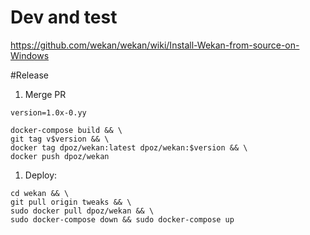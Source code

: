 # Dev and test
https://github.com/wekan/wekan/wiki/Install-Wekan-from-source-on-Windows

#Release

1. Merge PR
```
version=1.0x-0.yy

docker-compose build && \
git tag v$version && \
docker tag dpoz/wekan:latest dpoz/wekan:$version && \
docker push dpoz/wekan
```
1. Deploy:
````
cd wekan && \
git pull origin tweaks && \
sudo docker pull dpoz/wekan && \
sudo docker-compose down && sudo docker-compose up
````
